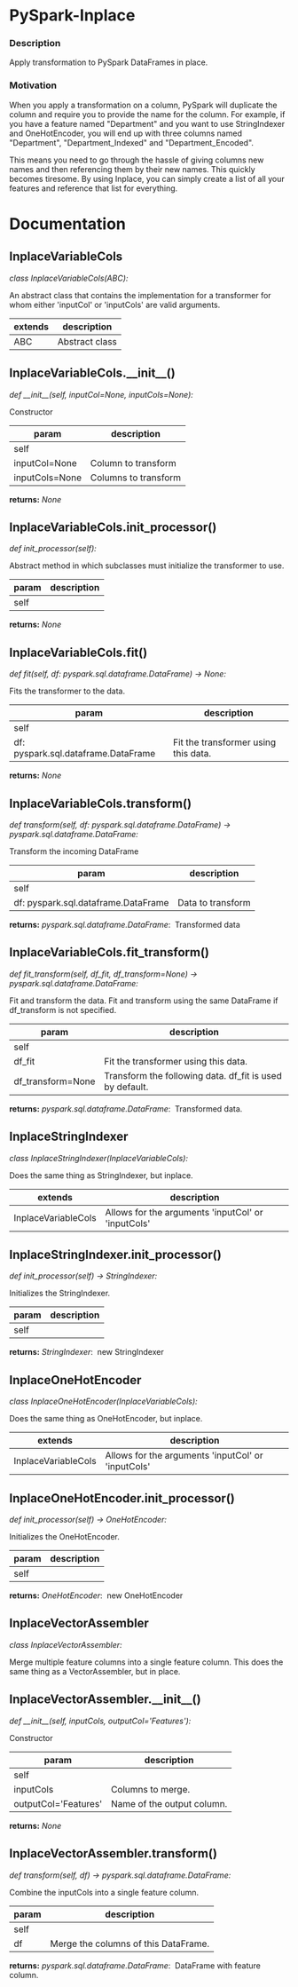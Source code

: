 # PySpark-Inplace

### Description
Apply transformation to PySpark DataFrames in place.

### Motivation
When you apply a transformation on a column, PySpark will duplicate the column and require you to provide the name for the column. For example, if you have a feature named "Department" and you want to use StringIndexer and OneHotEncoder, you will end up with three columns named "Department", "Department\_Indexed" and "Department\_Encoded".

This means you need to go through the hassle of giving columns new names and then referencing them by their new names. This quickly becomes tiresome. By using Inplace, you can simply create a list of all your features and reference that list for everything. 

# Documentation

## InplaceVariableCols
_class InplaceVariableCols(ABC):_

An abstract class that contains the implementation for a transformer for whom either 'inputCol' or 'inputCols' are valid arguments. 

|extends|description|
|---|---|
|ABC|Abstract class|

## InplaceVariableCols.\_\_init\_\_()
_def \_\_init\_\_(self, inputCol=None, inputCols=None):_

Constructor

|param|description|
|---|---|
|self||
|inputCol=None|Column to transform|
|inputCols=None|Columns to transform|

__returns:__ _None_
## InplaceVariableCols.init\_processor()
_def init\_processor(self):_

Abstract method in which subclasses must initialize the transformer to use.

|param|description|
|---|---|
|self||

__returns:__ _None_
## InplaceVariableCols.fit()
_def fit(self, df: pyspark.sql.dataframe.DataFrame) -> None:_

Fits the transformer to the data.

|param|description|
|---|---|
|self||
|df: pyspark.sql.dataframe.DataFrame|Fit the transformer using this data.|

__returns:__ _None_
## InplaceVariableCols.transform()
_def transform(self, df: pyspark.sql.dataframe.DataFrame) -> pyspark.sql.dataframe.DataFrame:_

Transform the incoming DataFrame

|param|description|
|---|---|
|self||
|df: pyspark.sql.dataframe.DataFrame|Data to transform|

__returns:__ _pyspark.sql.dataframe.DataFrame_:&nbsp; Transformed data
## InplaceVariableCols.fit\_transform()
_def fit\_transform(self, df\_fit, df\_transform=None) -> pyspark.sql.dataframe.DataFrame:_

Fit and transform the data. Fit and transform using the same DataFrame if df\_transform is not specified.

|param|description|
|---|---|
|self||
|df\_fit|Fit the transformer using this data.|
|df\_transform=None|Transform the following data. df\_fit is used by default.|

__returns:__ _pyspark.sql.dataframe.DataFrame_:&nbsp; Transformed data.
## InplaceStringIndexer
_class InplaceStringIndexer(InplaceVariableCols):_

Does the same thing as StringIndexer, but inplace.

|extends|description|
|---|---|
|InplaceVariableCols|Allows for the arguments 'inputCol' or 'inputCols'|

## InplaceStringIndexer.init\_processor()
_def init\_processor(self) -> StringIndexer:_

Initializes the StringIndexer.

|param|description|
|---|---|
|self||

__returns:__ _StringIndexer_:&nbsp; new StringIndexer
## InplaceOneHotEncoder
_class InplaceOneHotEncoder(InplaceVariableCols):_

Does the same thing as OneHotEncoder, but inplace.

|extends|description|
|---|---|
|InplaceVariableCols|Allows for the arguments 'inputCol' or 'inputCols'|

## InplaceOneHotEncoder.init\_processor()
_def init\_processor(self) -> OneHotEncoder:_

Initializes the OneHotEncoder.

|param|description|
|---|---|
|self||

__returns:__ _OneHotEncoder_:&nbsp; new OneHotEncoder
## InplaceVectorAssembler
_class InplaceVectorAssembler:_

Merge multiple feature columns into a single feature column. This does the same thing as a VectorAssembler, but in place. 

## InplaceVectorAssembler.\_\_init\_\_()
_def \_\_init\_\_(self, inputCols, outputCol='Features'):_

Constructor

|param|description|
|---|---|
|self||
|inputCols|Columns to merge.|
|outputCol='Features'|Name of the output column.|

__returns:__ _None_
## InplaceVectorAssembler.transform()
_def transform(self, df) -> pyspark.sql.dataframe.DataFrame:_

Combine the inputCols into a single feature column.

|param|description|
|---|---|
|self||
|df|Merge the columns of this DataFrame.|

__returns:__ _pyspark.sql.dataframe.DataFrame_:&nbsp; DataFrame with feature column.
